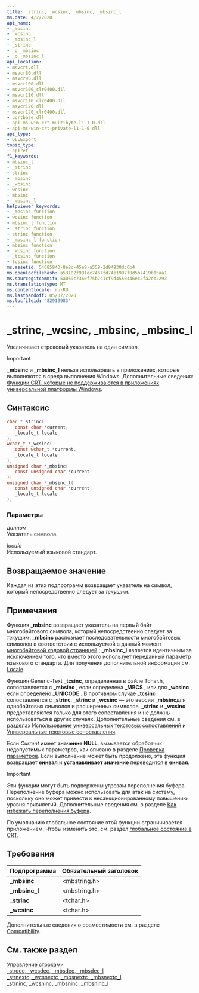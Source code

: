```yaml
---
title: _strinc, _wcsinc, _mbsinc, _mbsinc_l
ms.date: 4/2/2020
api_name:
- _mbsinc
- _wcsinc
- _mbsinc_l
- _strinc
- _o__mbsinc
- _o__mbsinc_l
api_location:
- msvcrt.dll
- msvcr80.dll
- msvcr90.dll
- msvcr100.dll
- msvcr100_clr0400.dll
- msvcr110.dll
- msvcr110_clr0400.dll
- msvcr120.dll
- msvcr120_clr0400.dll
- ucrtbase.dll
- api-ms-win-crt-multibyte-l1-1-0.dll
- api-ms-win-crt-private-l1-1-0.dll
api_type:
- DLLExport
topic_type:
- apiref
f1_keywords:
- mbsinc_l
- _strinc
- strinc
- _mbsinc
- _wcsinc
- wcsinc
- mbsinc
- _mbsinc_l
helpviewer_keywords:
- _mbsinc function
- wcsinc function
- mbsinc_l function
- _strinc function
- strinc function
- _mbsinc_l function
- mbsinc function
- _wcsinc function
- _tcsinc function
- tcsinc function
ms.assetid: 54685943-8e2c-45e9-a559-2d94930dc6b4
ms.openlocfilehash: a53102f991ec7467fd74e1997f8d5b7419b15aa1
ms.sourcegitcommit: 5a069c7360f75b7c1cf9d4550446ec2fa2eb2293
ms.translationtype: MT
ms.contentlocale: ru-RU
ms.lasthandoff: 05/07/2020
ms.locfileid: "82919983"
---
```

# <a name="_strinc-_wcsinc-_mbsinc-_mbsinc_l"></a>_strinc, _wcsinc, _mbsinc, _mbsinc_l

Увеличивает строковый указатель на один символ.

> [!IMPORTANT]
> **_mbsinc** и **_mbsinc_l** нельзя использовать в приложениях, которые выполняются в среда выполнения Windows. Дополнительные сведения: [Функции CRT, которые не поддерживаются в приложениях универсальной платформы Windows](../../cppcx/crt-functions-not-supported-in-universal-windows-platform-apps.md).

## <a name="syntax"></a>Синтаксис

```C
char *_strinc(
   const char *current,
   _locale_t locale
);
wchar_t *_wcsinc(
   const wchar_t *current,
   _locale_t locale
);
unsigned char *_mbsinc(
   const unsigned char *current
);
unsigned char *_mbsinc_l(
   const unsigned char *current,
   _locale_t locale
);
```

### <a name="parameters"></a>Параметры

*данном*<br/>
Указатель символа.

*locale*<br/>
Используемый языковой стандарт.

## <a name="return-value"></a>Возвращаемое значение

Каждая из этих подпрограмм возвращает указатель на символ, который непосредственно следует за *текущим*.

## <a name="remarks"></a>Примечания

Функция **_mbsinc** возвращает указатель на первый байт многобайтового символа, который непосредственно следует за *текущим*. **_mbsinc** распознает последовательности многобайтовых символов в соответствии с используемой в данный момент [многобайтовой кодовой страницей](../../c-runtime-library/code-pages.md) ; **_mbsinc_l** является идентичным за исключением того, что вместо этого использует переданный параметр языкового стандарта. Для получения дополнительной информации см. [Locale](../../c-runtime-library/locale.md).

Функция Generic-Text **_tcsinc**, определенная в файле Tchar.h, сопоставляется с **_mbsinc** , если определена **_MBCS** , или для **_wcsinc** , если определено **_UNICODE** . В противном случае **_tcsinc** сопоставляется с **_strinc**. **_strinc** и **_wcsinc** — это версии **_mbsinc**для однобайтовых символов и расширенных символов. **_strinc** и **_wcsinc** предоставляются только для этого сопоставления и не должны использоваться в других случаях. Дополнительные сведения см. в разделах [Использование универсальных текстовых сопоставлений](../../c-runtime-library/using-generic-text-mappings.md) и [Универсальные текстовые сопоставления](../../c-runtime-library/generic-text-mappings.md).

Если *Current* имеет **значение NULL**, вызывается обработчик недопустимых параметров, как описано в разделе [Проверка параметров](../../c-runtime-library/parameter-validation.md). Если выполнение может быть продолжено, эта функция возвращает **еинвал** и **устанавливает значение** переводится в **еинвал**.

> [!IMPORTANT]
> Эти функции могут быть подвержены угрозам переполнения буфера. Переполнение буфера можно использовать для атак на систему, поскольку оно может привести к несанкционированному повышению уровня привилегий. Дополнительные сведения см. в разделе [Как избежать переполнения буфера](/windows/win32/SecBP/avoiding-buffer-overruns).

По умолчанию глобальное состояние этой функции ограничивается приложением. Чтобы изменить это, см. раздел [глобальное состояние в CRT](../global-state.md).

## <a name="requirements"></a>Требования

|Подпрограмма|Обязательный заголовок|
|-------------|---------------------|
|**_mbsinc**|\<mbstring.h>|
|**_mbsinc_l**|\<mbstring.h>|
|**_strinc**|\<tchar.h>|
|**_wcsinc**|\<tchar.h>|

Дополнительные сведения о совместимости см. в разделе [Compatibility](../../c-runtime-library/compatibility.md).

## <a name="see-also"></a>См. также раздел

[Управление строками](../../c-runtime-library/string-manipulation-crt.md)<br/>
[_strdec, _wcsdec, _mbsdec, _mbsdec_l](strdec-wcsdec-mbsdec-mbsdec-l.md)<br/>
[_strnextc, _wcsnextc, _mbsnextc, _mbsnextc_l](strnextc-wcsnextc-mbsnextc-mbsnextc-l.md)<br/>
[_strninc, _wcsninc, _mbsninc, _mbsninc_l](strninc-wcsninc-mbsninc-mbsninc-l.md)<br/>
